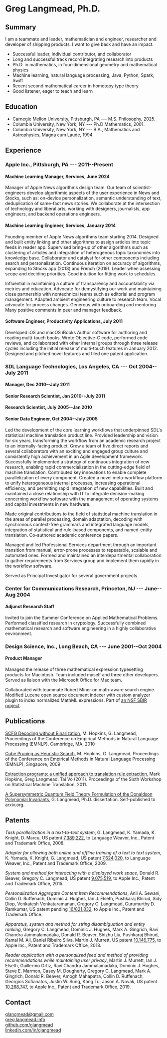 # Greg Langmead, Ph.D.

## Summary

I am a teammate and leader, mathematician and engineer, researcher and
developer of shipping products. I want to give back and have an impact.

* Successful leader, individual contributor, and collaborator
* Long and successful track record integrating research into products
* Ph.D. in mathematics, in four-dimensional geometry and mathematical
physics
* Machine learning, natural language processing, Java, Python, Spark,
Swift
* Recent second mathematical career in homotopy type theory
* Good listener, eager to teach and learn

## Education

* Carnegie Mellon University, Pittsburgh, PA --- M.S. Philosophy, 2025.
* Columbia University, New York, NY --- Ph.D Mathematics, 2001.
* Columbia University, New York, NY --- B.A., Mathematics and Astrophysics, Magna cum Laude, 1994.

## Experience

### **Apple Inc., Pittsburgh, PA --- 2011--Present** 

#### Machine Learning Manager, Services, June 2024

Manager of Apple News algorithms design team. Our team of scientist-engineers
develop algorithmic aspects of the user experience in News and Stocks, such as:
on-device personalization, semantic understanding of text, deduplication of 
same-fact news stories. We collaborate at the intersection of technology and
liberal arts, working with designers, journalists, app engineers, and backend 
operations engineers.

#### Machine Learning Engineer, Services, January 2014

Founding member of Apple News algorithms team starting 2014. Designed
and built entity linking and other algorithms to assign articles into
topic feeds in reader app. Supervised bring-up of other algorithms such
as clustering of articles and integration of heterogenous topic
taxonomies into knowledge base. Collaborator and catalyst for other
components including search and personalization. Continuous iteration on
accuracy of algorithms, expanding to Stocks app (2018) and French
(2019). Leader when assessing scope and deciding priorities. Good
intuition for fitting work to schedules.

Influential in maintaining a culture of transparency and accountability
via metrics and education. Advocate for demystifying our work and
maintaining close partnership with nontechnical teams such as editorial
and program management. Adapted ambient engineering culture to research
team. Vocal advocate for process changes. Generous with onboarding and
mentoring. Many positive comments in peer and manager feedback.

#### Software Engineer, Productivity Applications, July 2011

Developed iOS and macOS iBooks Author software for authoring and reading multi-touch
books. Wrote Objective-C code, performed code reviews, and collaborated
with other internal groups through three release cycles including the
initial release of multi-touch features in January 2012. Designed and
pitched novel features and filed one patent application.

### **SDL Language Technologies, Los Angeles, CA --- Oct 2004--July 2011** 

#### Manager, Dec 2010--July 2011 

#### Senior Research Scientist, Jan 2010--July 2011 

#### Research Scientist, July 2005--Jan 2010 

#### Senior Data Engineer, Oct 2004--July 2005

Led the development of the core learning workflows that underpinned
SDL's statistical machine translation product line.
Provided leadership and vision for six years, transforming the workflow
from an academic research project to an internally-facing product. Grew
a team of five direct reports and several collaborators with an exciting
and engaged group culture and consistently high achievement in an Agile
development framework. Successfully implemented a strategy of continuous
integration of new research, enabling rapid commercialization in the
cutting-edge field of machine translation. Contributed key innovations
to enable complete parallelization of every component. Created a novel
meta-workflow platform to unify heterogeneous internal processes,
increasing operational efficiency, and permitting rapid integration of
new capabilities. Built and maintained a close relationship with IT to
integrate decision-making concerning workflow software with the
management of operating systems and capital investments in new hardware.

Made original contributions to the field of statistical machine
translation in the areas of parallel processing, domain adaptation,
decoding with synchronous context-free grammars and integrated language
models, integration of statistical and rule-based components, and
named-entity translation. Co-authored academic conference papers.

Managed and led Professional Services department through an important
transition from manual, error-prone processes to repeatable, scalable
and automated ones. Formed and maintained an interdepartmental
collaboration to gather requirements from Services group and implement
them rapidly in the workflow software.

Served as Principal Investigator for several government projects.

### **Center for Communications Research, Princeton, NJ --- June--Aug 2004**

#### Adjunct Research Staff

Invited to join the Summer Conference on Applied Mathematical Problems.
Performed classified research in cryptology. Successfully combined
mathematical research and software engineering in a highly collaborative
environment.

### **Design Science, Inc., Long Beach, CA --- June 2001--Oct 2004**

#### Product Manager

Managed the release of three mathematical expression typesetting
products for Macintosh. Team included myself and three other developers.
Served as liaison with the Microsoft Office for Mac team.

Collaborated with teammate Robert Miner on math-aware search engine.
Modified Lucene open source document indexer with custom analyzer plugin
to index normalized MathML expressions. Part of [an NSF SBIR
project](https://www.sbir.gov/sbirsearch/detail/145099).

## Publications

[SCFG Decoding without
Binarization](https://aclanthology.org/D10-1063/), M.
Hopkins, G. Langmead, Proceedings of the Conference on Empirical Methods
in Natural Language Processing (EMNLP), Cambridge, MA, 2010

[Cube Pruning as Heuristic
Search](https://aclanthology.org/D09-1007/), M. Hopkins,
G. Langmead, Proceedings of the Conference on Empirical Methods in
Natural Language Processing (EMNLP), Singapore, 2009

[Extraction programs: a unified approach to translation rule
extraction](https://aclanthology.org/W11-2166/), Mark
Hopkins, Greg Langmead, Tai Vo (2011). Proceedings of the Sixth Workshop
on Statistical Machine Translation, 2011.

[A Supersymmetric Quantum Field Theory Formulation of the Donaldson
Polynomial
Invariants](https://arxiv.org/abs/hep-th/0210192), G.
Langmead, Ph.D. dissertation. Self-published to arxiv.org.

## Patents

*Task parallelization in a text-to-text system*, G. Langmead, K. Yamada,
K. Knight, D. Marcu, US patent
[7,389,222](https://patents.google.com/patent/US7389222B1/en?oq=7,389,222),
to Language Weaver, Inc., Patent and Trademark Office, 2008.

*Adapter for allowing both online and offline training of a text to text
system*, K. Yamada, K. Knight, G. Langmead, US patent
[7,624,020](https://patents.google.com/patent/US7624020B2/en?oq=7,624,020),
to Language Weaver, Inc., Patent and Trademark Office, 2009.

*System and method for interacting with a displayed work space*, Donald
R. Beaver, Gregory C. Langmead, US patent
[9,075,519](https://patents.google.com/patent/US9075519B2/en?oq=9,075,519),
to Apple Inc., Patent and Trademark Office, 2015.

*Personalization Aggregate Content Item Recommendations*, Anil A.
Sewani, Collin D. Ruffenach, Dominic J. Hughes, Ian J. Elseth, Pushkaraj
Bhirud, Sidy Diop, Venkatesh Venkataramanan, Gregory C. Langmead,
Gurumurthy D. Ramkumar, US patent pending
[16/821,832](https://patents.google.com/patent/US20200301973A1/en?oq=16/821,832),
to Apple Inc., Patent and Trademark Office.

*Apparatus, system and method for string disambiguation and entity
ranking*, Gregory C. Langmead, Dominic J. Hughes, Mark A. Gingrich, Ravi
Chandra Jammalamadaka, Donald R. Beaver, Shizhu Liu, Pushkaraj Bhirud,
Kamal M. Ali, Daniel Ribeiro Silva, Martin J. Murrett, US patent
[10,146,775](https://patents.google.com/patent/US10146775B2/en?oq=10,146,775),
to Apple Inc., Patent and Trademark Office, 2018.

*Reader application with a personalized feed and method of providing
recommendations while maintaining user privacy*, Martin J. Murrett, Ian
J. Elseth, Guillermo Ortiz, Ravi Chandra Jammalamadaka, Dominic J.
Hughes, Steve E. Marmon, Casey M. Dougherty, Gregory C. Langmead, Mark
A. Gingrich, Donald R. Beaver, Amogh Mahapatra, Collin D. Ruffenach,
Georgios Sofianatos, Justin W. Sung, Kang Tu, Jason A. Novak, US patent
[10,268,747](https://patents.google.com/patent/US10268747B2/en?oq=10,268,747),
to Apple Inc., Patent and Trademark Office, 2019.

## Contact

[glangmead\@gmail.com](mailto:glangmead@gmail.com)\
[greg.langmead.info](http://greg.langmead.info)\
[github.com/glangmead](http://github.com/glangmead)\
[linkedin.com/in/glangmead](linkedin.com/in/glangmead)
